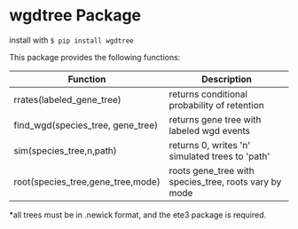 # wgdtree Package


install with ```$ pip install wgdtree ```

This package provides the following functions:


Function | Description
-------- | -----------
rrates(labeled_gene_tree) |  returns conditional probability of retention
find_wgd(species_tree, gene_tree) |  returns gene tree with labeled wgd events
sim(species_tree,n,path) | returns 0, writes 'n' simulated trees to 'path'
root(species_tree,gene_tree,mode) | roots gene_tree with species_tree, roots vary by mode        
               
*all trees must be in .newick format, and the ete3 package is required.
